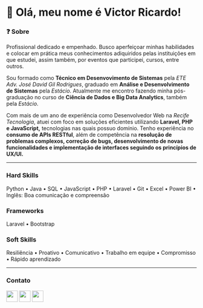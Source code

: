 # 👋 Olá, meu nome é Victor Ricardo!

### ❓ Sobre 
Profissional dedicado e empenhado. Busco aperfeiçoar minhas habilidades e colocar em prática meus conhecimentos adiquiridos pelas instituições em que estudei, assim também, por eventos que participei, cursos, entre outros.


Sou formado como **Técnico em Desenvovimento de Sistemas** pela _ETE Adv. José David Gil Rodrigues_, graduado em **Análise e Desenvolvimento de Sistemas** pela _Estácio_. Atualmente me encontro fazendo minha pós-graduação no curso de **Ciência de Dados e Big Data Analytics**, também pela _Estácio_.


Com mais de um ano de experiência como Desenvolvedor Web na _Recife Tecnologia_, atuei com foco em soluções eficientes utilizando **Laravel, PHP e JavaScript,** tecnologias nas quais possuo domínio. Tenho experiência no **consumo de APIs RESTful**, além de competência na **resolução de problemas complexos, correção de bugs, desenvolvimento de novas funcionalidades e implementação de interfaces seguindo os princípios de UX/UI.**

<hr>

### Hard Skills
Python • Java • SQL • JavaScript • PHP • Laravel • Git • Excel • Power BI • Inglês: Boa comunicação e compreensão

### Frameworks
Laravel • Bootstrap

### Soft Skills
Resiliência • Proativo • Comunicativo • Trabalho em equipe • Compromisso • Rápido aprendizado

<hr>

### Contato
<div style="display: inline_block" align="left">
    <a href="https://www.linkedin.com/in/victor-ricardo-oliveira-nunes-a631a9248?lipi=urn%3Ali%3Apage%3Ad_flagship3_profile_view_base_contact_details%3BjWSQLz57Sjub6ZL%2BbslK8Q%3D%3D" target="_blank"><img height="30" max-width="100%" src="https://img.shields.io/badge/-LinkedIn-F00101?style=for-the-badge&logo=linkedin&logoColor=white" target="_blank"></a>
    <a href="https://instagram.com/victoroliver_rick" target="_blank"><img height="30" max-width="100%" src="https://img.shields.io/badge/-Instagram-F02A00?style=for-the-badge&logo=instagram&logoColor=white" target="_blank"></a>
    <a href = "mailto:victoroliv2004@gmail.com"><img height="30" max-width="100%" src="https://img.shields.io/badge/Gmail-F05400?style=for-the-badge&logo=gmail&logoColor=white" target="_blank"></a>
</div>
